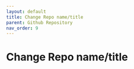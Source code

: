 ```yaml
---
layout: default
title: Change Repo name/title
parent: Github Repository
nav_order: 9
---
```


# Change Repo name/title

